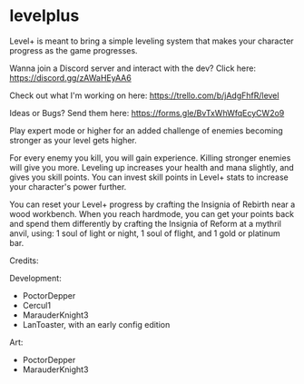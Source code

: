 # levelplus

Level+ is meant to bring a simple leveling system that makes your character progress as the game progresses.

Wanna join a Discord server and interact with the dev? Click here: https://discord.gg/zAWaHEyAA6

Check out what I'm working on here: https://trello.com/b/jAdgFhfR/level

Ideas or Bugs? Send them here: https://forms.gle/BvTxWhWfqEcyCW2o9

Play expert mode or higher for an added challenge of enemies becoming stronger as your level gets higher.

For every enemy you kill, you will gain experience. Killing stronger enemies will give you more.
Leveling up increases your health and mana slightly, and gives you skill points.
You can invest skill points in Level+ stats to increase your character's power further.

You can reset your Level+ progress by crafting the Insignia of Rebirth near a wood workbench.
When you reach hardmode, you can get your points back and spend them differently by crafting the Insignia of Reform at a mythril anvil, using:
1 soul of light or night,
1 soul of flight,
and 1 gold or platinum bar.

Credits:

Development:
 - PoctorDepper
 - Cercul1
 - MarauderKnight3
 - LanToaster, with an early config edition

Art:
 - PoctorDepper
 - MarauderKnight3
